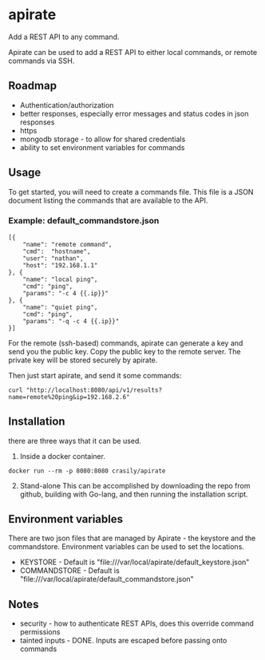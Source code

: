 # apirate
Add a REST API to any command.

Apirate can be used to add a REST API to either local commands, or remote commands via SSH. 

## Roadmap
* Authentication/authorization
* better responses, especially error messages and status codes in json responses
* https
* mongodb storage - to allow for shared credentials
* ability to set environment variables for commands

## Usage

To get started, you will need to create a commands file. This file is a JSON document listing the commands that are available to the API.

### Example: default_commandstore.json
```
[{
    "name": "remote command",
    "cmd":  "hostname",
    "user": "nathan",
    "host": "192.168.1.1"
}, {
    "name": "local ping",
    "cmd": "ping",
    "params": "-c 4 {{.ip}}"
}, {
    "name": "quiet ping",
    "cmd": "ping",
    "params": "-q -c 4 {{.ip}}"
}]
```

For the remote (ssh-based) commands, apirate can generate a key and send you the public key. Copy the public key to the remote server. The private key will be stored securely by apirate.

Then just start apirate, and send it some commands:

```
curl "http://localhost:8080/api/v1/results?name=remote%20ping&ip=192.168.2.6"
```

## Installation

there are three ways that it can be used.

1. Inside a docker container.
```
docker run --rm -p 8080:8080 crasily/apirate
```

2. Stand-alone
This can be accomplished by downloading the repo from github, building with Go-lang, and then running the installation script.


## Environment variables
There are two json files that are managed by Apirate - the keystore and the commandstore. Environment variables can be used to set the locations.

* KEYSTORE - Default is "file:///var/local/apirate/default_keystore.json"
* COMMANDSTORE - Default is "file:///var/local/apirate/default_commandstore.json"

## Notes


* security - how to authenticate REST APIs, does this override command permissions
* tainted inputs - DONE. Inputs are escaped before passing onto commands


